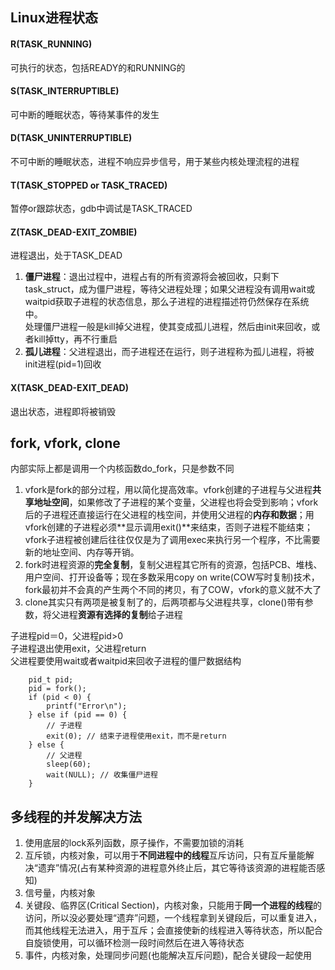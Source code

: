 ## Linux进程状态

#### R(TASK_RUNNING)

可执行的状态，包括READY的和RUNNING的

#### S(TASK_INTERRUPTIBLE)

可中断的睡眠状态，等待某事件的发生

#### D(TASK_UNINTERRUPTIBLE)

不可中断的睡眠状态，进程不响应异步信号，用于某些内核处理流程的进程

#### T(TASK\_STOPPED or TASK_TRACED)

暂停or跟踪状态，gdb中调试是TASK_TRACED

#### Z(TASK\_DEAD-EXIT_ZOMBIE)

进程退出，处于TASK\_DEAD

1. **僵尸进程**：退出过程中，进程占有的所有资源将会被回收，只剩下task_struct，成为僵尸进程，等待父进程处理；如果父进程没有调用wait或waitpid获取子进程的状态信息，那么子进程的进程描述符仍然保存在系统中。  
处理僵尸进程一般是kill掉父进程，使其变成孤儿进程，然后由init来回收，或者kill掉tty，再不行重启
2. **孤儿进程**：父进程退出，而子进程还在运行，则子进程称为孤儿进程，将被init进程(pid=1)回收

#### X(TASK\_DEAD-EXIT_DEAD)

退出状态，进程即将被销毁

## fork, vfork, clone

内部实际上都是调用一个内核函数do_fork，只是参数不同  

1. vfork是fork的部分过程，用以简化提高效率。vfork创建的子进程与父进程**共享地址空间**，如果修改了子进程的某个变量，父进程也将会受到影响；vfork后的子进程还直接运行在父进程的栈空间，并使用父进程的**内存和数据**；用vfork创建的子进程必须**显示调用exit()**来结束，否则子进程不能结束；vfork子进程被创建后往往仅仅是为了调用exec来执行另一个程序，不比需要新的地址空间、内存等开销。
2. fork时进程资源的**完全复制**，复制父进程其它所有的资源，包括PCB、堆栈、用户空间、打开设备等；现在多数采用copy on write(COW写时复制)技术，fork最初并不会真的产生两个不同的拷贝，有了COW，vfork的意义就不大了
3. clone其实只有两项是被复制了的，后两项都与父进程共享，clone()带有参数，将父进程**资源有选择的复制**给子进程

子进程pid＝0，父进程pid>0  
子进程退出使用exit，父进程return  
父进程要使用wait或者waitpid来回收子进程的僵尸数据结构

		pid_t pid;
		pid = fork();
		if (pid < 0) {
			printf("Error\n");
		} else if (pid == 0) {
			// 子进程
			exit(0); // 结束子进程使用exit，而不是return
		} else {
			// 父进程
			sleep(60);
			wait(NULL); // 收集僵尸进程
		}
		
## 多线程的并发解决方法

1. 使用底层的lock系列函数，原子操作，不需要加锁的消耗
2. 互斥锁，内核对象，可以用于**不同进程中的线程**互斥访问，只有互斥量能解决“遗弃”情况(占有某种资源的进程意外终止后，其它等待该资源的进程能否感知)
3. 信号量，内核对象
4. 关键段、临界区(Critical Section)，内核对象，只能用于**同一个进程的线程**的访问，所以没必要处理“遗弃”问题，一个线程拿到关键段后，可以重复进入，而其他线程无法进入，用于互斥；会直接使新的线程进入等待状态，所以配合自旋锁使用，可以循环检测一段时间然后在进入等待状态
5. 事件，内核对象，处理同步问题(也能解决互斥问题)，配合关键段一起使用